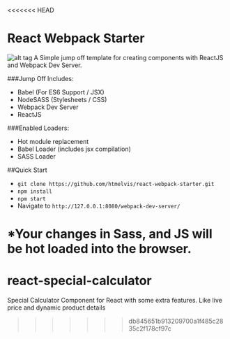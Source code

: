 <<<<<<< HEAD
# React Webpack Starter
![alt tag](https://raw.githubusercontent.com/htmelvis/react-webpack-starter/master/public/assets/images/reactjs.png)
A Simple jump off template for creating components with ReactJS and Webpack Dev Server.

###Jump Off Includes:
- Babel (For ES6 Support / JSX)
- NodeSASS (Stylesheets / CSS)
- Webpack Dev Server
- ReactJS

###Enabled Loaders:
- Hot module replacement
- Babel Loader (includes jsx compilation)
- SASS Loader


##Quick Start
- ```git clone https://github.com/htmelvis/react-webpack-starter.git```
- ```npm install```
- ```npm start```
- Navigate  to ```http://127.0.0.1:8080/webpack-dev-server/```

*Your changes in Sass, and JS will be hot loaded into the browser.
=======
# react-special-calculator
Special Calculator Component for React with some extra features. Like live price and dynamic product details
>>>>>>> db845651b913209700a1f485c2835c2f178cf97c
